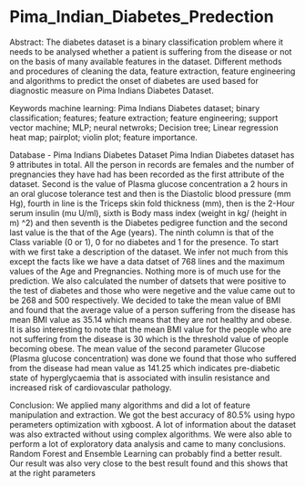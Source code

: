 # Pima_Indian_Diabetes_Predection
Abstract: The diabetes dataset is a binary classification problem where it needs to be analysed whether a patient is suffering from the disease or not on the basis of many available features in the dataset. Different methods and procedures of cleaning the data, feature extraction, feature engineering and algorithms to predict the onset of diabetes are used based for diagnostic measure on Pima Indians Diabetes Dataset.

Keywords machine learning: Pima Indians Diabetes dataset; binary classification; features; feature extraction; feature engineering; support vector machine; MLP; neural netwroks; Decision tree; Linear regression heat map; pairplot; violin plot; feature importance.

Database - Pima Indians Diabetes Dataset Pima Indian Diabetes dataset has 9 attributes in total. All the person in records are females and the number of pregnancies they have had has been recorded as the first attribute of the dataset. Second is the value of Plasma glucose concentration a 2 hours in an oral glucose tolerance test and then is the Diastolic blood pressure (mm Hg), fourth in line is the Triceps skin fold thickness (mm), then is the 2-Hour serum insulin (mu U/ml), sixth is Body mass index (weight in kg/ (height in m) ^2) and then seventh is the Diabetes pedigree function and the second last value is the that of the Age (years). The ninth column is that of the Class variable (0 or 1), 0 for no diabetes and 1 for the presence. To start with we first take a description of the dataset. We infer not much from this except the facts like we have a data datset of 768 lines and the maximum values of the Age and Pregnancies. Nothing more is of much use for the prediction. We also calculated the number of datsets that were positive to the test of diabetes and those who were negetive and the value came out to be 268 and 500 respectively. We decided to take the mean value of BMI and found that the average value of a person suffering from the disease has mean BMI value as 35.14 which means that they are not healthy and obese. It is also interesting to note that the mean BMI value for the people who are not suffering from the disease is 30 which is the threshold value of people becoming obese. The mean value of the second parameter Glucose (Plasma glucose concentration) was done we found that those who suffered from the disease had mean value as 141.25 which indicates pre-diabetic state of hyperglycaemia that is associated with insulin resistance and increased risk of cardiovascular pathology.

Conclusion: We applied many algorithms and did a lot of feature manipulation and extraction. We got the best accuracy of 80.5% using hypo perameters optimization with xgboost. A lot of information about the dataset was also extracted without using complex algorithms. We were also able to perform a lot of exploratory data analysis and came to many conclusions. Random Forest and Ensemble Learning can probably find a better result. Our result was also very close to the best result found and this shows that at the right parameters
